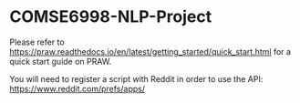 # COMSE6998-NLP-Project

Please refer to https://praw.readthedocs.io/en/latest/getting_started/quick_start.html for a quick start guide on PRAW.

You will need to register a script with Reddit in order to use the API: https://www.reddit.com/prefs/apps/
